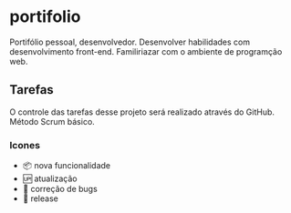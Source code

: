 # portifolio

Portifólio pessoal, desenvolvedor.
Desenvolver habilidades com desenvolvimento front-end.
Familiriazar com o ambiente de programção web. 

## Tarefas
O controle das tarefas desse projeto será realizado através do GitHub.
Método Scrum básico.

### Icones
- :package: nova funcionalidade <br>
- :up: atualização <br>
- 🐴 correção de bugs <br>
- :checkered_flag: release
